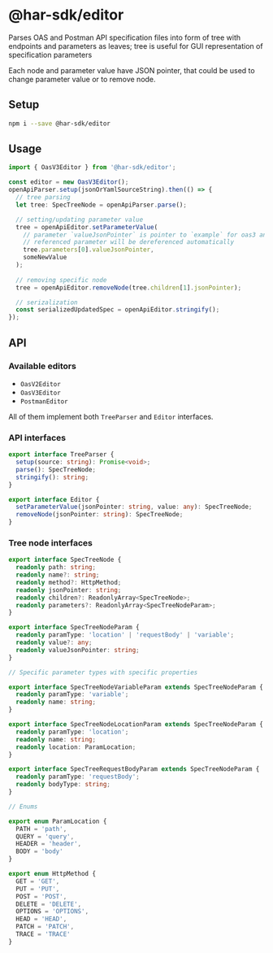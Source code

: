 # @har-sdk/editor

Parses OAS and Postman API specification files into form of tree with endpoints and parameters as leaves; tree is useful for GUI representation of specification parameters

Each node and parameter value have JSON pointer, that could be used to change parameter value or to remove node.

## Setup

```bash
npm i --save @har-sdk/editor
```

## Usage

```ts
import { OasV3Editor } from '@har-sdk/editor';

const editor = new OasV3Editor();
openApiParser.setup(jsonOrYamlSourceString).then(() => {
  // tree parsing
  let tree: SpecTreeNode = openApiParser.parse();

  // setting/updating parameter value
  tree = openApiEditor.setParameterValue(
    // parameter `valueJsonPointer` is pointer to `example` for oas3 and `default` for oas2;
    // referenced parameter will be dereferenced automatically
    tree.parameters[0].valueJsonPointer,
    someNewValue
  );
  
  // removing specific node
  tree = openApiEditor.removeNode(tree.children[1].jsonPointer);

  // serizalization
  const serializedUpdatedSpec = openApiEditor.stringify();
});
```

## API

### Available editors
- `OasV2Editor` 
- `OasV3Editor`
- `PostmanEditor`

All of them implement both `TreeParser` and `Editor` interfaces.

### API interfaces

```ts
export interface TreeParser {
  setup(source: string): Promise<void>;
  parse(): SpecTreeNode;
  stringify(): string;
}

export interface Editor {
  setParameterValue(jsonPointer: string, value: any): SpecTreeNode;
  removeNode(jsonPointer: string): SpecTreeNode;
}
```

### Tree node interfaces

```ts
export interface SpecTreeNode {
  readonly path: string;
  readonly name?: string;
  readonly method?: HttpMethod;
  readonly jsonPointer: string;
  readonly children?: ReadonlyArray<SpecTreeNode>;
  readonly parameters?: ReadonlyArray<SpecTreeNodeParam>;
}

export interface SpecTreeNodeParam {
  readonly paramType: 'location' | 'requestBody' | 'variable';
  readonly value?: any;
  readonly valueJsonPointer: string;
}

// Specific parameter types with specific properties

export interface SpecTreeNodeVariableParam extends SpecTreeNodeParam {
  readonly paramType: 'variable';
  readonly name: string;
}

export interface SpecTreeNodeLocationParam extends SpecTreeNodeParam {
  readonly paramType: 'location';
  readonly name: string;
  readonly location: ParamLocation;
}

export interface SpecTreeRequestBodyParam extends SpecTreeNodeParam {
  readonly paramType: 'requestBody';
  readonly bodyType: string;
}

// Enums

export enum ParamLocation {
  PATH = 'path',
  QUERY = 'query',
  HEADER = 'header',
  BODY = 'body'
}

export enum HttpMethod {
  GET = 'GET',
  PUT = 'PUT',
  POST = 'POST',
  DELETE = 'DELETE',
  OPTIONS = 'OPTIONS',
  HEAD = 'HEAD',
  PATCH = 'PATCH',
  TRACE = 'TRACE'
}
```

